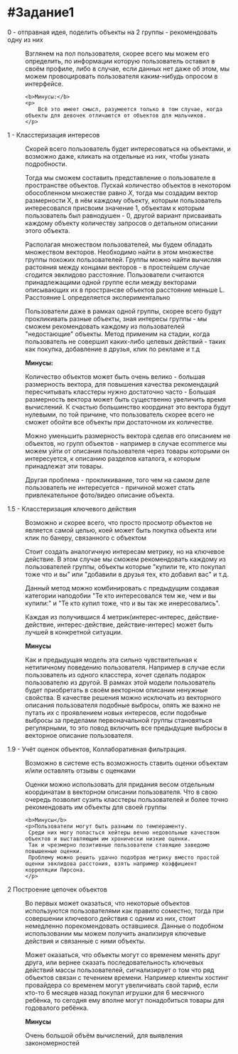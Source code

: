 #Задание1
======================
<dl>
<dt>0 - отправная идея, поделить объекты на 2 группы - рекомендовать одну из них</dt>
<dd>
    <p>Взглянем на пол пользователя, скорее всего мы можем его определить, по информации которую пользователь оставил в своём профиле,
    либо в случае, если данных нет даже об этом, мы можем провоцировать пользователя каким-нибудь опросом в интерфейсе.</p>

    <b>Минусы:</b>
    <p>
        Всё это имеет смысл, разумеется только в том случае, когда объекты для девочек отличаются от объектов для мальчиков.
    </p>
<dd>
<dt>1 - Класстеризация интересов</dt>
<dd>
    <p>
        Скорей всего пользователь будет интересоваться на объектами, и возможно даже, кликать на отдельные из них, чтобы узнать подробности.
    </p>
    <p>
        Тогда мы сможем составить представление о пользователе в пространстве объектов. Пускай количество объектов в некотором обособленном множестве равно <i>X</i>,
         тогда мы создадим вектор размерности X, в нём каждому объекту, которым пользователь интересовался присвоим значение 1, объектам к которым пользователь был равнодушен - 0,
         другой вариант присваивать каждому объекту количеству запросов о детальном описании этого объекта.
    </p>
    <p>
        Располагая множеством пользователей, мы будем обладать множеством векторов. Необходимо найти в этом множестве группы похожих пользователей.
        Группы можно найти вычисляя растояния между концами векторов - в простейшем случае сгодится эвклидово расстояние. Пользователи считаются принадлежащими одной группе
        если между векторами описывающих их в пространсве объектов расстояние меньше L. Расстояние L определяется экспериментально
    </p>
    <p>
        Пользователи даже в рамках одной группы, скорее всего будут прокликивать разные объекты, зная интересы группы - мы сможем рекомендовать каждому из пользователей "недостающие" объекты.
        Метод применим на стадии, когда пользователь не совершил каких-либо целевых действий - таких как покупка, добавление в друзья, клик по рекламе и т.д
    </p>
    <b>Минусы:</b>
    <p>
        Количество объектов может быть очень велико - большая размерность вектора, для повышения качества рекомендаций пересчитывать класстеры нужно достаточно часто -
        Большая размерность вектора может быть существенно увеличить время вычислений. К счастью большинство координат это вектора будут нулевыми, по той причине,
         что пользователь скорее всего не сможет обойти все объекты при достаточном их количестве.</p><p>Можно уменьшить размерность вектора сделав его описанием не объектов,
         но групп объектов - например в случае ecommerce мы можем уйти от описания пользователя через товары которыми он интересуется, к описанию разделов каталога, к которым принадлежат эти товары.
    </p>
    <p>
        Другая проблема - прокликивание, того чем на самом деле пользователь не интересуется - причиной может стать привлекательное фото/видео описание объекта.
    </p>
</dd>

<dt>1.5 - Класстеризация ключевого действия</dt>
<dd>
    <p>
        Возможно и скорее всего, что просто просмотр объектов не является самой целью, коей может быть покупка объекта или клик по банеру, связанного с объектом
    </p>
    <p>
        Стоит создать аналогичную интересам метрику, но на ключевое действие. В этом случае мы сможем рекомендовать каждому из пользователей группы,
         объекты которые "купили те, кто покупал тоже что и вы" или "добавили в друзья тех, кто добавил вас" и т.д.
    </p>
    <p>
        Данный метод можно комбинировать с предыдущим создавая категории наподобии "Те кто интересовался тем же, чем и вы купили:" и "Те кто купил тоже, что и вы так же инересовались".
    </p>
    <p>
        Каждая из получившися 4 метрик(интерес-интерес, действие-действие, интерес-действие, действие-интерес) может быть лучшей в конкретной ситуации.
    </p>
    <b>Минусы</b>
    <p>
        Как и предыдущая модель эта сильно чувствительная к нетипичному поведению пользователя. Например в случае если пользователь из одного класстера,
        хочет сделать подарок пользователю из другой. В рамках этой модели пользователь будет приобретать в своём векторном описании ненужные свойства.
        В качестве решения можно исключать из векторного описания пользователя подобные выбросы, опять же важно не путать их с проявлением новых интересов,
         если подобные выбросы за пределами первоначальной группы становяться регулярными, то это повод включить все предыдущие выбросы в векторное описание пользователя.
    </p>
</dd>

<dt>1.9 - Учёт оценок объектов, Коллаборативная фильтрация.
</dt>
<dd>
    <p>Возможно в системе есть возможность ставить оценки объектам и/или оставлять отзывы с оценками</p>
    <p>Оценки можно использовать для придания весом отдельным координатам в векторном описании пользователя.
    Что в свою очередь позволит сузить класстеры пользователей и более точно рекомендовать им объекты для своей группы</p>

    <b>Минусы</b>
    <p>Пользователи могут быть разными по темпераменту.
     Среди них могу попасться хейтеры вечно недовольные качеством объектов и выставляющим им хронически низкие оценки.
     Так и чрезмерно позитивные пользователи ставящие заведомо повышенные оценки.
     Проблему можно решить удачно подобрав метрику вместо простой оценки эвклидова расстония, взять например коэффициент корреляции Пирсона.
    </p>
</dd>

<dt>
 2 Построение цепочек объектов
</dt>
<dd>
    <p>Во первых может оказаться, что некоторые объектов используются пользователями как правило соместно,
     тогда при совершении ключевого действия с одним из них, стоит немедленно порекомендовать оставшиеся.
      Данные о подобном использовании мы можем получить анализируя ключевые действия и связанные с ними объекты.
      </p>
    <p>
    Может оказаться, что объекты могут со временем менять друг друга, или вернее сказать последовательность ключевых действий массы пользователей,
    сигнализирует о том что ряд объектов связан с течением времени. Например клиенты хостинг провайдера со временем могут увеличивать свой тариф,
    если кто-то 6 месяцев назад покупал игрушки для 6 месячного ребёнка, то сегодня ему вполне могут понадобиться товары для годовалого ребёнка.
    </p>
    <b>Минусы</b>
    <p>
    Очень большой объём вычислений, для выявления закономерностей
    </p>
</dd>
</dl>

